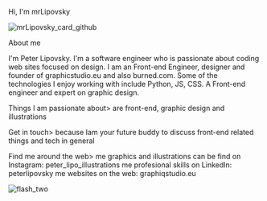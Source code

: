 Hi, I'm mrLipovsky 

![mrLipovsky_card_github](https://user-images.githubusercontent.com/90620664/210165566-09262313-fe58-419c-b742-0f9b94368667.png)


About me

I'm Peter Lipovsky. I'm a software engineer who is passionate about coding web sites focused on design. I am an Front-end Engineer, designer and founder of graphicstudio.eu and also burned.com. Some of the technologies I enjoy working with include Python, JS, CSS. A Front-end engineer and expert on graphic design. 


Things I am passionate about>
are front-end, graphic design and illustrations


Get in touch>
because Iam your future buddy to discuss front-end related things and tech in general


Find me around the web>
me graphics and illustrations can be find on Instagram: peter_lipo_illustrations
me profesional skills on LinkedIn: peterlipovsky
me websites on the web: graphiqstudio.eu

![flash_two](https://user-images.githubusercontent.com/90620664/210165254-4e4be329-72a9-4eab-a593-95cd9d914078.png)
